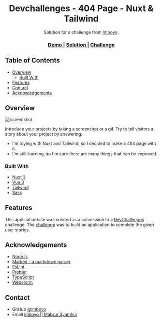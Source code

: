 <!-- Please update value in the {}  -->

<h1 align="center">Devchallenges - 404 Page - Nuxt & Tailwind</h1>

<div align="center">
   Solution for a challenge from  <a href="https://github.com/imboyo/Practicing--devchallenges---404-Not-Found-Page" target="_blank">Imboyo</a>.
</div>

<div align="center">
  <h3>
    <a href="https://imboyo-devchallenges-404-not-found.netlify.app/">
      Demo
    </a>
    <span> | </span>
    <a href="https://github.com/imboyo/Practicing--devchallenges---404-Not-Found-Page">
      Solution
    </a>
    <span> | </span>
    <a href="https://devchallenges.io/challenges/wBunSb7FPrIepJZAg0sY">
      Challenge
    </a>
  </h3>
</div>

<!-- TABLE OF CONTENTS -->

## Table of Contents

- [Overview](#overview)
  - [Built With](#built-with)
- [Features](#features)
- [Contact](#contact)
- [Acknowledgements](#acknowledgements)

<!-- OVERVIEW -->

## Overview

![screenshot](https://user-images.githubusercontent.com/16707738/92399059-5716eb00-f132-11ea-8b14-bcacdc8ec97b.png)

Introduce your projects by taking a screenshot or a gif. Try to tell visitors a story about your project by answering:

- I'm toying with Nuxt and Tailwind, so I decided to make a 404 page with it.
- I'm still learning, so I'm sure there are many things that can be improved.

### Built With

<!-- This section should list any major frameworks that you built your project using. Here are a few examples.-->

- [Nuxt 3](https://nuxt.com/)
- [Vue 3](https://vuejs.org/)
- [Tailwind](https://tailwindcss.com/)
- [Sass](https://sass-lang.com/)

## Features

<!-- List the features of your application or follow the template. Don't share the figma file here :) -->

This application/site was created as a submission to a [DevChallenges](https://devchallenges.io/challenges) challenge. The [challenge](https://devchallenges.io/challenges/wBunSb7FPrIepJZAg0sY) was to build an application to complete the given user stories.


## Acknowledgements

<!-- This section should list any articles or add-ons/plugins that helps you to complete the project. This is optional but it will help you in the future. For exmpale -->

- [Node.js](https://nodejs.org/)
- [Marked - a markdown parser](https://github.com/chjj/marked)
- [EsLint](https://eslint.org/)
- [Prettier](https://prettier.io/)
- [TypeScript](https://www.typescriptlang.org/)
- [Webstorm](https://www.jetbrains.com/webstorm/)

## Contact

- GitHub [@imboyo](https://github.com/imboyo/)
- Email [imboyo || Mabrur Syamhur](mailto:mabrursyamhur@yahoo.com)
